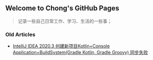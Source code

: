 ## Welcome to Chong's GitHub Pages
> 记录一些自己日常工作、学习、生活的一些事；
>


### Old Articles
- [IntelliJ IDEA 2020.3 创建新项目Kotlin+Console Application+BuildSystem(Gradle Kotlin, Gradle Groovy) 同步失败](/2021/intellij_idea_2020_3_create_new_project_troubleshooting.md)

